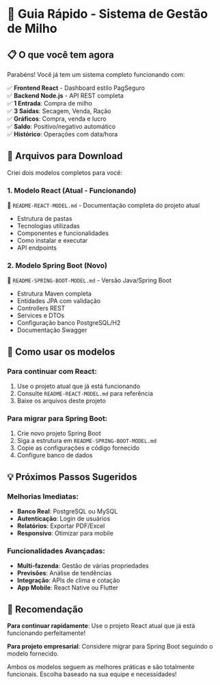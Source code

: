 # 🚀 Guia Rápido - Sistema de Gestão de Milho

## 📋 O que você tem agora

Parabéns! Você já tem um sistema completo funcionando com:

✅ **Frontend React** - Dashboard estilo PagSeguro  
✅ **Backend Node.js** - API REST completa  
✅ **1 Entrada**: Compra de milho  
✅ **3 Saídas**: Secagem, Venda, Ração  
✅ **Gráficos**: Compra, venda e lucro  
✅ **Saldo**: Positivo/negativo automático  
✅ **Histórico**: Operações com data/hora  

## 📁 Arquivos para Download

Criei dois modelos completos para você:

### 1. Modelo React (Atual - Funcionando) 
📄 `README-REACT-MODEL.md` - Documentação completa do projeto atual
- Estrutura de pastas
- Tecnologias utilizadas  
- Componentes e funcionalidades
- Como instalar e executar
- API endpoints

### 2. Modelo Spring Boot (Novo)
📄 `README-SPRING-BOOT-MODEL.md` - Versão Java/Spring Boot
- Estrutura Maven completa
- Entidades JPA com validação
- Controllers REST
- Services e DTOs
- Configuração banco PostgreSQL/H2
- Documentação Swagger

## 🔄 Como usar os modelos

### Para continuar com React:
1. Use o projeto atual que já está funcionando
2. Consulte `README-REACT-MODEL.md` para referência
3. Baixe os arquivos deste projeto

### Para migrar para Spring Boot:
1. Crie novo projeto Spring Boot
2. Siga a estrutura em `README-SPRING-BOOT-MODEL.md`
3. Copie as configurações e código fornecido
4. Configure banco de dados

## 💡 Próximos Passos Sugeridos

### Melhorias Imediatas:
- **Banco Real**: PostgreSQL ou MySQL
- **Autenticação**: Login de usuários
- **Relatórios**: Exportar PDF/Excel
- **Responsivo**: Otimizar para mobile

### Funcionalidades Avançadas:
- **Multi-fazenda**: Gestão de várias propriedades
- **Previsões**: Análise de tendências
- **Integração**: APIs de clima e cotação
- **App Mobile**: React Native ou Flutter

## 🎯 Recomendação

**Para continuar rapidamente**: Use o projeto React atual que já está funcionando perfeitamente!

**Para projeto empresarial**: Considere migrar para Spring Boot seguindo o modelo fornecido.

Ambos os modelos seguem as melhores práticas e são totalmente funcionais. Escolha baseado na sua equipe e necessidades!